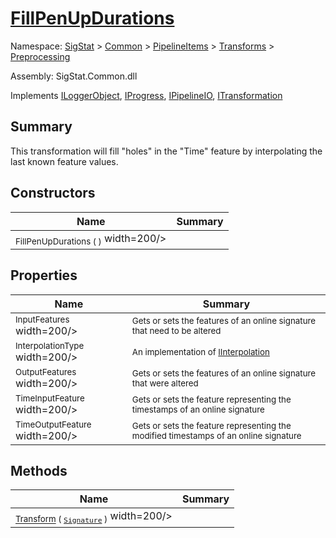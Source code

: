 # [FillPenUpDurations](./FillPenUpDurations.md)

Namespace: [SigStat]() > [Common](./../../../README.md) > [PipelineItems]() > [Transforms]() > [Preprocessing](./README.md)

Assembly: SigStat.Common.dll

Implements [ILoggerObject](./../../../ILoggerObject.md), [IProgress](./../../../Helpers/IProgress.md), [IPipelineIO](./../../../Pipeline/IPipelineIO.md), [ITransformation](./../../../ITransformation.md)

## Summary
This transformation will fill "holes" in the "Time" feature by interpolating the last known  feature values.

## Constructors

| Name | Summary | 
| --- | --- | 
| <sub>FillPenUpDurations (  )</sub><img style="cursor:not-allowed;"> width=200/></div>| <sub></sub>| <br>


## Properties

| Name | Summary | 
| --- | --- | 
| <sub>InputFeatures</sub><img style="cursor:not-allowed;"> width=200/></div>| <sub>Gets or sets the features of an online signature that need to be altered</sub>| <br>
| <sub>InterpolationType</sub><img style="cursor:not-allowed;"> width=200/></div>| <sub>An implementation of [IInterpolation](https://github.com/hargitomi97/sigstat/blob/master/docs/md/SigStat/Common/PipelineItems/Transforms/Preprocessing/IInterpolation.md)</sub>| <br>
| <sub>OutputFeatures</sub><img style="cursor:not-allowed;"> width=200/></div>| <sub>Gets or sets the features of an online signature that were altered</sub>| <br>
| <sub>TimeInputFeature</sub><img style="cursor:not-allowed;"> width=200/></div>| <sub>Gets or sets the feature representing the timestamps of an online signature</sub>| <br>
| <sub>TimeOutputFeature</sub><img style="cursor:not-allowed;"> width=200/></div>| <sub>Gets or sets the feature representing the modified timestamps of an online signature</sub>| <br>


## Methods

| Name | Summary | 
| --- | --- | 
| <sub>[Transform](./Methods/FillPenUpDurations-100663741.md) ( [`Signature`](./../../../Signature.md) )</sub><img style="cursor:not-allowed;"> width=200/></div>| <sub></sub>| <br>



